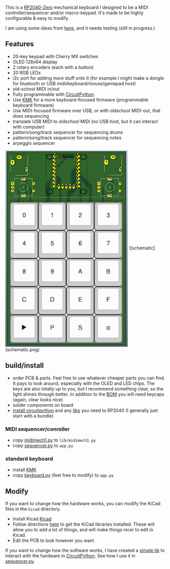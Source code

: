 This is a [RP2040-Zero](https://www.aliexpress.us/item/3256807464011140.html) mechanical keyboard I designed to be a MIDI controller/sequencer and/or macro-keypad. It's made to be highly configurable & easy to modify.

I am using some ideas from [here](https://www.youtube.com/watch?v=8WXpGTIbxlQ), and it needs testing (still in progress.)

## Features

- 20-key keypad with Cherry MX switches
- OLED 128x64 display
- 2 rotary encoders (each with a button)
- 20 RGB LEDs
- i2c port for adding more stuff onto it (for example I might make a dongle for bluetooth or USB midi/keyboard/mouse/gamepad host)
- old-school MIDI in/out
- Fully programmable with [CircuitPython](https://circuitpython.org/)
- Use [KMK](https://github.com/KMKfw/kmk_firmware) for a more keyboard-focused firmware (programmable keyboard firmware)
- Use MIDI-focused firmware over USB, or with oldschool MIDI-out, that does sequencing
- translate USB MIDI to oldschool MIDI (no USB host, but it can interact with computer)
- pattern/song/track sequencer for sequencing drums
- pattern/song/track sequencer for sequencing notes
- arpeggio sequencer

<img src="composite.png" alt="composite image" align="center" />
![schematic](schematic.png)

## build/install

- order PCB & parts. Feel free to use whatever cheaper parts you can find. It pays to look around, especially with the OLED and LED chips. The keys are also totally up to you, but I recommend something clear, so the light shines through better. In addition to the [BOM](mechmidi1-bom.csv) you will need keycaps (again, clear looks nice)
- solder components on board
- [install circuitpython](https://circuitpython.org/board/waveshare_rp2040_zero/) and any [libs](https://circuitpython.org/libraries) you need to RP2040 (I generally just start with a bundle)

### MIDI sequencer/conroller

- copy [midimech1.py](firmware/midimech1.py) to `lib/midimech1.py`
- copy [sequencer.py](firmware/sequencer.py) to `app.py`

### standard keyboard

- install [KMK](https://github.com/KMKfw/kmk_firmware)
- copy [keyboard.py](firmware/keyboard.py) (feel free to modify) to `app.py`


## Modify

If you want to change how the hardware works, you can modify the KiCad files in the `kicad` directory.

- Install Kicad [Kicad](http://kicad-pcb.org/download/)
- Follow directions [here](https://www.youtube.com/watch?v=8WXpGTIbxlQ) to get the KiCad libraries installed. These will allow you to add a lot of things, and will make things nicer to edit in Kicad.
- Edit the PCB to look however you want

If you want to change how the software works, I have created a [simple lib](firmware/midimech1.py) to interact with the hardware in [CircuitPython](https://circuitpython.org/). See how I use it in [sequencer.py](firmware/sequencer.py).
